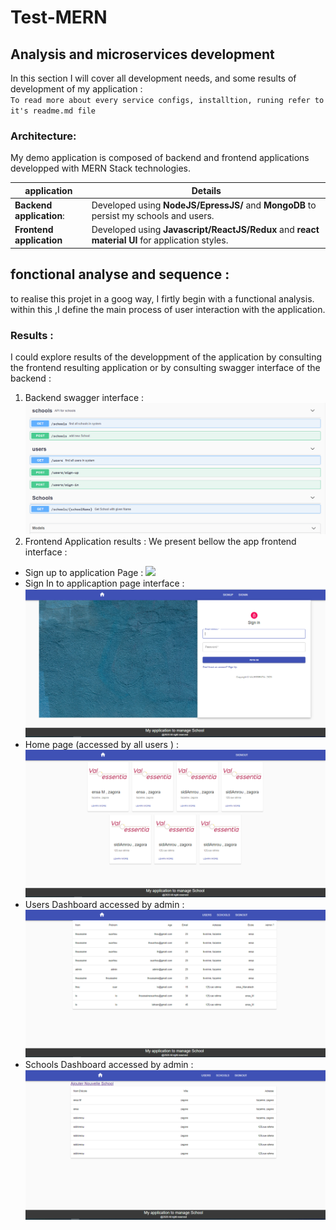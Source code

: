 # Test-MERN
## Analysis and microservices development  

In this section I will cover all development needs, and some results of development of my application :
<br> `To read more about every service configs, installtion, runing refer to it's readme.md file`
### Architecture:
My demo application is composed of backend and frontend applications developped with MERN Stack technologies.

  application  | Details
  ------------- | -------------
  **Backend application**: | Developed using **NodeJS/EpressJS/** and **MongoDB** to persist my schools and users.   
  **Frontend application** | Developed using **Javascript/ReactJS/Redux** and **react material UI** for application styles.

## fonctional analyse and sequence :

to realise this projet in a goog way, I firtly begin with a functional analysis. within  this ,I define the main process of user interaction with the application. 

### Results :
I could explore results of the developpment of the application by consulting the frontend resulting application or by consulting swagger interface of the backend :<br>
1. Backend swagger interface :
  ![](./files/swagger.PNG)     
2.   Frontend Application results :
  We present bellow the app frontend interface :
  - Sign up to application Page :
  ![](./files/singup.PNG)    
  - Sign In to applicaption page interface :
  ![](./files/signin.PNG) 
  - Home page (accessed by all users ) :
  ![](./files/home.PNG) 
  - Users Dashboard accessed by admin :
  ![](./files/dashbord.PNG) 
  - Schools Dashboard accessed by admin :
  ![](./files/dashbord-schools.PNG) 